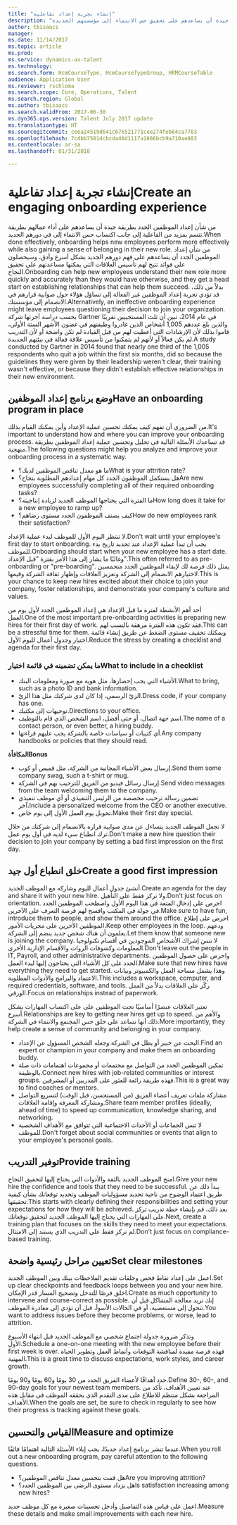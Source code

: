 ```yaml
---
title: "إنشاء تجربة إعداد تفاعلية"
description: "من شأن إعداد الموظفين الجدد بطريقة جيدة أن يساعدهم على تحقيق حس الانتماء إلى مؤسستهم الجديدة."
author: tbisaacs
manager: 
ms.date: 11/14/2017
ms.topic: article
ms.prod: 
ms.service: dynamics-ax-talent
ms.technology: 
ms.search.form: HcmCourseType, HcmCourseTypeGroup, HRMCourseTable
audience: Application User
ms.reviewer: rschloma
ms.search.scope: Core, Operations, Talent
ms.search.region: Global
ms.author: tbisaacs
ms.search.validFrom: 2017-06-30
ms.dyn365.ops.version: Talent July 2017 update
ms.translationtype: HT
ms.sourcegitcommit: ceea24519d641c676521771cee274feb64ca7783
ms.openlocfilehash: 7cdbb75014cbcda46d1117a1666bcb9a710ae803
ms.contentlocale: ar-sa
ms.lasthandoff: 01/31/2018

---
```


# <a name="create-an-engaging-onboarding-experience"></a><span data-ttu-id="cf1fa-103">إنشاء تجربة إعداد تفاعلية</span><span class="sxs-lookup"><span data-stu-id="cf1fa-103">Create an engaging onboarding experience</span></span>

<span data-ttu-id="cf1fa-104">من شأن إعداد الموظفين الجدد بطريقة جيدة أن يساعدهم على أداء عمالهم بطريقة تتسم بمزيد من الفاعلية إلى جانب اكتساب حس الانتماء إلى في دورهم الجديد.</span><span class="sxs-lookup"><span data-stu-id="cf1fa-104">When done effectively, onboarding helps new employees perform more effectively while also gaining a sense of belonging in their new role.</span></span> <span data-ttu-id="cf1fa-105">من شأن إعداد الموظفين الجدد أن يساعدهم على فهم دورهم الجديد بشكل أسرع وأدق، وسيحصلون على فوائد تتيح لهم تأسيس العلاقات التي يمكنها مساعدتهم على تحقيق النجاح.</span><span class="sxs-lookup"><span data-stu-id="cf1fa-105">Onboarding can help new employees understand their new role more quickly and accurately than they would have otherwise, and they get a head start on establishing relationships that can help them succeed.</span></span> <span data-ttu-id="cf1fa-106">بدلاً من ذلك، قد تؤدي تجربة إعداد الموظفين غير الفعالة إلى تساؤل هؤلاء حول صوابية قرارهم في الانضمام إلى مؤسستك.</span><span class="sxs-lookup"><span data-stu-id="cf1fa-106">Alternatively, an ineffective onboarding experience might leave employees questioning their decision to join your organization.</span></span> <span data-ttu-id="cf1fa-107">بحسب دراسة أجرتها شركة Gartner في عام 2014، تبين أن ثلث المستجيبين تقريبًا والذين بلغ عددهم 1,005 أشخاص الذين غادروا وظيفتهم في غضون الأشهر الستة الأولى، قاموا بذلك لأن الإرشادات التي أعطيت لهم من قبل القيادة لم تكن واضحة أو لأن التدريب لم يكن فعالاً أو لأنهم لم يتمكنوا من تأسيس علاقة فعالة في بيئتهم الجديدة.</span><span class="sxs-lookup"><span data-stu-id="cf1fa-107">A study conducted by Gartner in 2014 found that nearly one third of the 1,005 respondents who quit a job within the first six months, did so because the guidelines they were given by their leadership weren't clear, their training wasn't effective, or because they didn't establish effective relationships in their new environment.</span></span>

## <a name="have-an-onboarding-program-in-place"></a><span data-ttu-id="cf1fa-108">وضع برنامج إعداد الموظفين</span><span class="sxs-lookup"><span data-stu-id="cf1fa-108">Have an onboarding program in place</span></span>
<span data-ttu-id="cf1fa-109">من الضروري أن تفهم كيف يمكنك تحسين عملية الإعداد وأين يمكنك القيام بذلك.</span><span class="sxs-lookup"><span data-stu-id="cf1fa-109">It's important to understand how and where you can improve your onboarding process.</span></span> <span data-ttu-id="cf1fa-110">قد تساعدك الأسئلة التالية في تحليل وتحسين عملية إعداد الموظفين بطريقة منهجية.</span><span class="sxs-lookup"><span data-stu-id="cf1fa-110">The following questions might help you analyze and improve your onboarding process in a systematic way.</span></span>

- <span data-ttu-id="cf1fa-111">ما هو معدل تناقص الموظفين لديك؟</span><span class="sxs-lookup"><span data-stu-id="cf1fa-111">What is your attrition rate?</span></span>
- <span data-ttu-id="cf1fa-112">هل يستكمل الموظفون الجدد كل مهام إعدادهم المطلوبة بنجاح؟</span><span class="sxs-lookup"><span data-stu-id="cf1fa-112">Are new employees successfully completing all of their required onboarding tasks?</span></span>
- <span data-ttu-id="cf1fa-113">ما الفترة التي يحتاجها الموظف الجديد لزيادة إنتاجيته؟</span><span class="sxs-lookup"><span data-stu-id="cf1fa-113">How long does it take for a new employee to ramp up?</span></span>
- <span data-ttu-id="cf1fa-114">كيف يصنف الموظفون الجدد مستوى رضاهم؟</span><span class="sxs-lookup"><span data-stu-id="cf1fa-114">How do new employees rank their satisfaction?</span></span>

<span data-ttu-id="cf1fa-115">لا تنتظر اليوم الأول للموظف لبدء عملية الإعداد.</span><span class="sxs-lookup"><span data-stu-id="cf1fa-115">Don't wait until your employee's first day to start onboarding.</span></span> <span data-ttu-id="cf1fa-116">يجب أن تبدأ عملية الإعداد عند تحديد تاريخ بدء للموظف.</span><span class="sxs-lookup"><span data-stu-id="cf1fa-116">Onboarding should start when your new employee has a start date.</span></span> <span data-ttu-id="cf1fa-117">وغالبًا ما يشار إلى هذا الأمر بفترة "قبل الإعداد".</span><span class="sxs-lookup"><span data-stu-id="cf1fa-117">This often referred to as pre-onboarding or "pre-boarding".</span></span> <span data-ttu-id="cf1fa-118">يمثل ذلك فرصة لك لإبقاء الموظفين الجدد متحمسين لاختيارهم الانضمام إلى الشركة وتعزيز العلاقات وإظهار ثقافة الشركة وقيمها.</span><span class="sxs-lookup"><span data-stu-id="cf1fa-118">This is your chance to keep new hires excited about their choice to join your company, foster relationships, and demonstrate your company's culture and values.</span></span>

<span data-ttu-id="cf1fa-119">أحد أهم الأنشطة لفترة ما قبل الإعداد هي إعداد الموظفين الجدد لأول يوم من العمل.</span><span class="sxs-lookup"><span data-stu-id="cf1fa-119">One of the most important pre-onboarding activities is preparing new hires for their first day of work.</span></span> <span data-ttu-id="cf1fa-120">فقد تكون هذه الفترة مرهقة بالنسب لهم.</span><span class="sxs-lookup"><span data-stu-id="cf1fa-120">This can be a stressful time for them.</span></span> <span data-ttu-id="cf1fa-121">ويمكنك تخفيف مستوى الضغط عن طريق إنشاء قائمة اختيار وجدول أعمال لليوم الأول.</span><span class="sxs-lookup"><span data-stu-id="cf1fa-121">Reduce the stress by creating a checklist and agenda for their first day.</span></span>

### <a name="what-to-include-in-a-checklist"></a><span data-ttu-id="cf1fa-122">ما يمكن تضمينه في قائمة اختيار</span><span class="sxs-lookup"><span data-stu-id="cf1fa-122">What to include in a checklist</span></span>

- <span data-ttu-id="cf1fa-123">الأشياء التي يجب إحضارها، مثل هوية مع صورة ومعلومات البنك.</span><span class="sxs-lookup"><span data-stu-id="cf1fa-123">What to bring, such as a photo ID and bank information.</span></span>
- <span data-ttu-id="cf1fa-124">الزيّ الرسمي، إذا كان لدى شركتك مثل هذا الزيّ.</span><span class="sxs-lookup"><span data-stu-id="cf1fa-124">Dress code, if your company has one.</span></span>
- <span data-ttu-id="cf1fa-125">توجيهات إلى مكتبك.</span><span class="sxs-lookup"><span data-stu-id="cf1fa-125">Directions to your office.</span></span>
- <span data-ttu-id="cf1fa-126">اسم جهة اتصال، أو حتى أفضل، اسم الشخص الذي قام بالتوظيف.</span><span class="sxs-lookup"><span data-stu-id="cf1fa-126">The name of a contact person, or even better, a hiring buddy.</span></span>
- <span data-ttu-id="cf1fa-127">أي كتيبات أو سياسات خاصة بالشركة يجب عليهم قراءتها.</span><span class="sxs-lookup"><span data-stu-id="cf1fa-127">Any company handbooks or policies that they should read.</span></span>

<span data-ttu-id="cf1fa-128">**المكافأة**</span><span class="sxs-lookup"><span data-stu-id="cf1fa-128">**Bonus**</span></span>

- <span data-ttu-id="cf1fa-129">إرسال بعض الأشياء المجانية من الشركة، مثل قميص أو كوب.</span><span class="sxs-lookup"><span data-stu-id="cf1fa-129">Send them some company swag, such a t-shirt or mug.</span></span>
- <span data-ttu-id="cf1fa-130">إرسال رسائل فيديو من الفريق للترحيب بهم في الشركة.</span><span class="sxs-lookup"><span data-stu-id="cf1fa-130">Send video messages from the team welcoming them to the company.</span></span>
- <span data-ttu-id="cf1fa-131">تضمين رسالة ترحيب مخصصة من الرئيس التنفيذي أو أي موظف تنفيذي آخر.</span><span class="sxs-lookup"><span data-stu-id="cf1fa-131">Include a personalized welcome from the CEO or another executive.</span></span>
- <span data-ttu-id="cf1fa-132">تحويل يوم العمل الأول إلى يوم خاص.</span><span class="sxs-lookup"><span data-stu-id="cf1fa-132">Make their first day special.</span></span>

<span data-ttu-id="cf1fa-133">لا تجعل الموظف الجديد يتساءل عن مدى صوابية قراره بالانضمام إلى شركتك من خلال ترك انطباع سيء لديه في أول يوم عمل.</span><span class="sxs-lookup"><span data-stu-id="cf1fa-133">Don't make a new hire question their decision to join your company by setting a bad first impression on the first day.</span></span>

## <a name="create-a-good-first-impression"></a><span data-ttu-id="cf1fa-134">خلق انطباع أول جيد</span><span class="sxs-lookup"><span data-stu-id="cf1fa-134">Create a good first impression</span></span>

<span data-ttu-id="cf1fa-135">أنشئ جدول أعمال لليوم وشاركه مع الموظف الجديد.</span><span class="sxs-lookup"><span data-stu-id="cf1fa-135">Create an agenda for the day and share it with your new hire.</span></span> <span data-ttu-id="cf1fa-136">ولا تركز فقط على التأهيل.</span><span class="sxs-lookup"><span data-stu-id="cf1fa-136">Don't just focus on orientation.</span></span> <span data-ttu-id="cf1fa-137">احرص على إدخال المتعة في هذا اليوم الأول واصطحب الموظفين الجدد في جولة في المكتب وافسح لهم فرصة التعرف على الآخرين.</span><span class="sxs-lookup"><span data-stu-id="cf1fa-137">Make sure to have fun, introduce them to people, and show them around the office.</span></span> <span data-ttu-id="cf1fa-138">احرص على إطلاع الموظفين الآخرين على مجريات الأمور،</span><span class="sxs-lookup"><span data-stu-id="cf1fa-138">Keep other employees in the loop.</span></span> <span data-ttu-id="cf1fa-139">ودعهم يعلمون أن هناك شخص جديد ينضم إلى الشركة.</span><span class="sxs-lookup"><span data-stu-id="cf1fa-139">Let them know that someone new is joining the company.</span></span> <span data-ttu-id="cf1fa-140">لا تنسَ إشراك الأشخاص الموجودين في أقسام تكنولوجيا المعلومات وكشوفات الروات والأقسام الإدارية الأخرى.</span><span class="sxs-lookup"><span data-stu-id="cf1fa-140">Don't leave out the people in IT, Payroll, and other administrative departments.</span></span> <span data-ttu-id="cf1fa-141">واحرص على حصول الموظفين الجدد على كل الأشياء التي يحتاجون إليها لبدء العمل.</span><span class="sxs-lookup"><span data-stu-id="cf1fa-141">Make sure that new hires have everything they need to get started.</span></span> <span data-ttu-id="cf1fa-142">وهذا يشمل مساحة العمل والكمبيوتر وبيانات الاعتماد والبرامج والأدوات المطلوبة.</span><span class="sxs-lookup"><span data-stu-id="cf1fa-142">This includes a workspace, computer, and required credentials, software, and tools.</span></span> <span data-ttu-id="cf1fa-143">ركّز على العلاقات بدلاً من العمل الورقي.</span><span class="sxs-lookup"><span data-stu-id="cf1fa-143">Focus on relationships instead of paperwork.</span></span>

<span data-ttu-id="cf1fa-144">تعتبر العلاقات عنصرًا أساسيًا تحث الموظفين على على اكتساب المهارات بشكل أسرع.</span><span class="sxs-lookup"><span data-stu-id="cf1fa-144">Relationships are key to getting new hires get up to speed.</span></span> <span data-ttu-id="cf1fa-145">والأهم من ذلك أنها تساعد على خلق حس المجتمع والانتماء في الشركة.</span><span class="sxs-lookup"><span data-stu-id="cf1fa-145">More importantly, they help create a sense of community and belonging in your company.</span></span>

- <span data-ttu-id="cf1fa-146">البحث عن خبير أو بطل في الشركة وجعله الشخص المسؤول عن الإعداد.</span><span class="sxs-lookup"><span data-stu-id="cf1fa-146">Find an expert or champion in your company and make them an onboarding buddy.</span></span>
- <span data-ttu-id="cf1fa-147">تمكين الموظفين الجدد من التواصل مع مجتمعات أو مجموعات اهتمامات ذات صلة بالوظيفة.</span><span class="sxs-lookup"><span data-stu-id="cf1fa-147">Connect new hires with job-related communities or interest groups.</span></span> <span data-ttu-id="cf1fa-148">فهذه طريقة رائعة للعثور على المدربين أو المشرفين.</span><span class="sxs-lookup"><span data-stu-id="cf1fa-148">This is a great way to find coaches or mentors.</span></span>
- <span data-ttu-id="cf1fa-149">مشاركة ملفات تعريف أعضاء الفريق (من المستحسن، قبل الوقت) لتسريع التواصل ومشاركة المعرفة وإقامة العلاقات.</span><span class="sxs-lookup"><span data-stu-id="cf1fa-149">Share team member profiles (ideally, ahead of time) to speed up communication, knowledge sharing, and networking.</span></span>
- <span data-ttu-id="cf1fa-150">لا تنس الجماعات أو الأحداث الاجتماعية التي تتوافق مع الأهداف الشخصية للموظف.</span><span class="sxs-lookup"><span data-stu-id="cf1fa-150">Don't forget about social communities or events that align to your employee's personal goals.</span></span>

## <a name="provide-training"></a><span data-ttu-id="cf1fa-151">توفير التدريب</span><span class="sxs-lookup"><span data-stu-id="cf1fa-151">Provide training</span></span>

<span data-ttu-id="cf1fa-152">امنح الموظف الجديد بالثقة والأدوات التي يحتاج إليها لتحقيق النجاح.</span><span class="sxs-lookup"><span data-stu-id="cf1fa-152">Give your new hire the confidence and tools that they need to be successful.</span></span> <span data-ttu-id="cf1fa-153">يبدأ ذلك عن طريق اعتماد الوضوح من ناحية تحديد مسؤوليات الموظف وتحديد توقعاتك بشأن كيفية تحقيقها.</span><span class="sxs-lookup"><span data-stu-id="cf1fa-153">This starts with clearly defining their responsibilities and setting your expectations for how they will be achieved.</span></span> <span data-ttu-id="cf1fa-154">بعد ذلك، قم بإنشاء خطة تدريب تركز على المهارات التي يحتاج إليها الموظف الجديد لتحقيق توقعاتك.</span><span class="sxs-lookup"><span data-stu-id="cf1fa-154">Next, create a training plan that focuses on the skills they need to meet your expectations.</span></span> <span data-ttu-id="cf1fa-155">لم تركز فقط على التدريب الذي يستند إلى الامتثال.</span><span class="sxs-lookup"><span data-stu-id="cf1fa-155">Don't just focus on compliance-based training.</span></span>

## <a name="set-clear-milestones"></a><span data-ttu-id="cf1fa-156">تعيين مراحل رئيسية واضحة</span><span class="sxs-lookup"><span data-stu-id="cf1fa-156">Set clear milestones</span></span>

<span data-ttu-id="cf1fa-157">اعمل على إعداد نقاط فحص وحلقات تقديم الملاحظات بينك وبين الموظف الجديد.</span><span class="sxs-lookup"><span data-stu-id="cf1fa-157">Set up clear checkpoints and feedback loops between you and your new hire.</span></span> <span data-ttu-id="cf1fa-158">اخلق فرصًا للتدخل وتصحيح المسار قدر الإمكان.</span><span class="sxs-lookup"><span data-stu-id="cf1fa-158">Create as much opportunity to intervene and course-correct as possible.</span></span> <span data-ttu-id="cf1fa-159">إنك تريد معالجة المشاكل قبل أن تتحول إلى مستعصية، أو في الحالات الأسوأ، قبل أن تؤدي إلى مغادرة الموظف.</span><span class="sxs-lookup"><span data-stu-id="cf1fa-159">You want to address issues before they become problems, or worse, lead to attrition.</span></span>

<span data-ttu-id="cf1fa-160">وتذكر ضرورة جدولة اجتماع شخصي مع الموظف الجديد قبل انتهاء الأسبوع الأول.</span><span class="sxs-lookup"><span data-stu-id="cf1fa-160">Schedule a one-on-one meeting with the new employee before their first week is over.</span></span> <span data-ttu-id="cf1fa-161">فهذه فرصة مفيدة لمناقشة التوقعات وأنماط العمل وتطوير الحياة المهنية.</span><span class="sxs-lookup"><span data-stu-id="cf1fa-161">This is a great time to discuss expectations, work styles, and career growth.</span></span>

<span data-ttu-id="cf1fa-162">حدد أهدافًا لأعضاء الفريق الجدد من 30 يومًا و60 يومًا و90 يومًا.</span><span class="sxs-lookup"><span data-stu-id="cf1fa-162">Define 30-, 60-, and 90-day goals for your newest team members.</span></span> <span data-ttu-id="cf1fa-163">عند تعيين الأهداف، تأكد من المراجعة بشكل منتظم للاطلاع على مدى التقدم الذي يحققه الموظف في مقابل هذه الأهداف.</span><span class="sxs-lookup"><span data-stu-id="cf1fa-163">When the goals are set, be sure to check in regularly to see how their progress is tracking against these goals.</span></span>

## <a name="measure-and-optimize"></a><span data-ttu-id="cf1fa-164">القياس والتحسين</span><span class="sxs-lookup"><span data-stu-id="cf1fa-164">Measure and optimize</span></span>

<span data-ttu-id="cf1fa-165">عندما تنشر برنامج إعداد جديدًا، يجب إيلاء الأسئلة التالية اهتمامًا فائقًا.</span><span class="sxs-lookup"><span data-stu-id="cf1fa-165">When you roll out a new onboarding program, pay careful attention to the following questions.</span></span> 

- <span data-ttu-id="cf1fa-166">هل قمت بتحسين معدل تناقص الموظفين؟</span><span class="sxs-lookup"><span data-stu-id="cf1fa-166">Are you improving attrition?</span></span>
- <span data-ttu-id="cf1fa-167">هل يزداد مستوى الرضى بين الموظفين الجدد؟</span><span class="sxs-lookup"><span data-stu-id="cf1fa-167">Is satisfaction increasing among new hires?</span></span> 

<span data-ttu-id="cf1fa-168">اعمل على قياس هذه التفاصيل وأدخل تحسينات صغيرة مع كل موظف جديد.</span><span class="sxs-lookup"><span data-stu-id="cf1fa-168">Measure these details and make small improvements with each new hire.</span></span>


